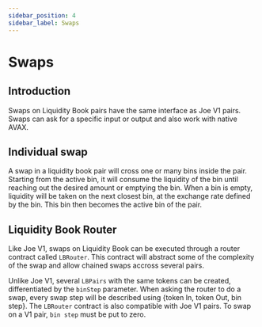 ```yaml
---
sidebar_position: 4
sidebar_label: Swaps
---
```


# Swaps

## Introduction

Swaps on Liquidity Book pairs have the same interface as Joe V1 pairs. Swaps can ask for a specific input or output and also work with native AVAX.

## Individual swap

A swap in a liquidity book pair will cross one or many bins inside the pair. Starting from the active bin, it will consume the liquidity of the bin until reaching out the desired amount or emptying the bin. When a bin is empty, liquidity will be taken on the next closest bin, at the exchange rate defined by the bin. This bin then becomes the active bin of the pair.

## Liquidity Book Router

Like Joe V1, swaps on Liquidity Book can be executed through a router contract called `LBRouter`. This contract will abstract some of the complexity of the swap and allow chained swaps accross several pairs.

Unlike Joe V1, several `LBPairs` with the same tokens can be created, differentiated by the `binStep` parameter. When asking the router to do a swap, every swap step will be described using {token In, token Out, bin step}. The `LBRouter` contract is also compatible with Joe V1 pairs. To swap on a V1 pair, `bin step` must be put to zero.